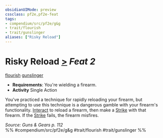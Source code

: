 ```yaml
---
obsidianUIMode: preview
cssclass: pf2e,pf2e-feat
tags:
- compendium/src/pf2e/g&g
- trait/flourish
- trait/gunslinger
aliases: ["Risky Reload"]
---
```

# Risky Reload  [>](chapter-9-playing-the-game.md#Actions "Single Action") *Feat 2*  
[flourish](flourish.md "Flourish Combat Trait")  [gunslinger](Reference/Rules/Traits/gunslinger-g-g.md "Gunslinger Class Trait")  

- **Requirements**: You're wielding a firearm.
- **Activity** Single Action

You've practiced a technique for rapidly reloading your firearm, but attempting to use this technique is a dangerous gamble with your firearm's functionality. [Interact](interact.md) to reload a firearm, then make a [Strike](strike.md) with that firearm. If the [Strike](strike.md) fails, the firearm misfires.

*Source: Guns & Gears p. 112*  
%% #compendium/src/pf2e/g&g #trait/flourish #trait/gunslinger %%